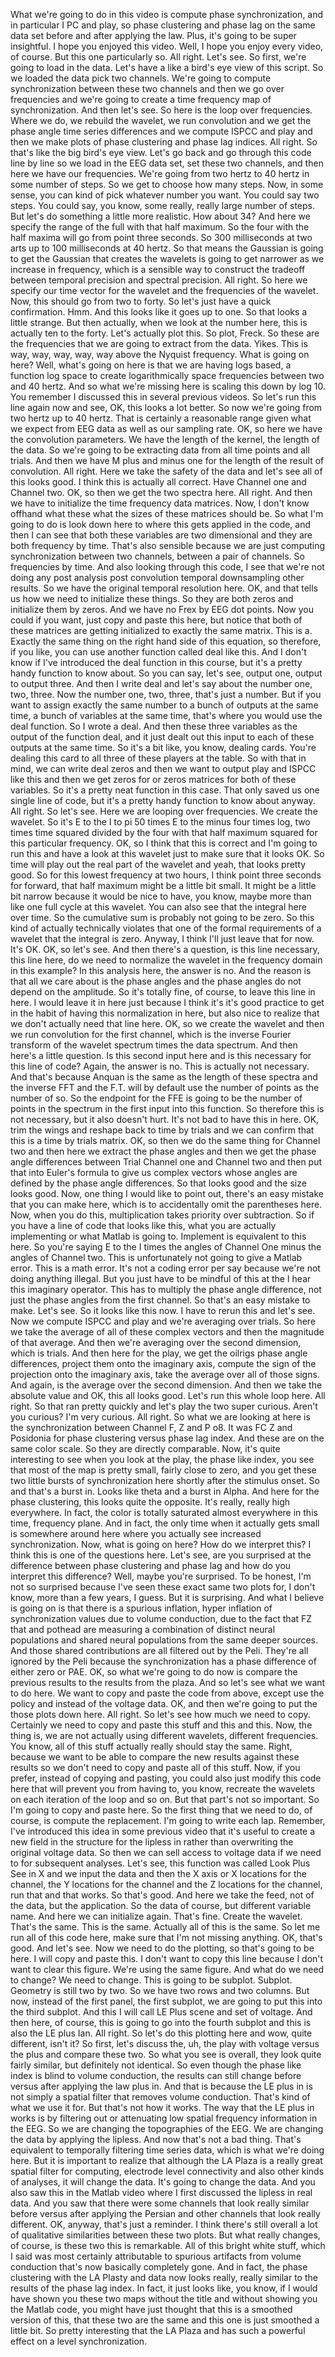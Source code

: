  What we're going to do in this video is compute phase synchronization, and in particular I PC and play, so phase clustering and phase lag on the same data set before and after applying the law. Plus, it's going to be super insightful. I hope you enjoyed this video. Well, I hope you enjoy every video, of course. But this one particularly so. All right. Let's see. So first, we're going to load in the data. Let's have a like a bird's eye view of this script. So we loaded the data pick two channels. We're going to compute synchronization between these two channels and then we go over frequencies and we're going to create a time frequency map of synchronization. And then let's see. So here is the loop over frequencies. Where we do, we rebuild the wavelet, we run convolution and we get the phase angle time series differences and we compute ISPCC and play and then we make plots of phase clustering and phase lag indices. All right. So that's like the big bird's eye view. Let's go back and go through this code line by line so we load in the EEG data set, set these two channels, and then here we have our frequencies. We're going from two hertz to 40 hertz in some number of steps. So we get to choose how many steps. Now, in some sense, you can kind of pick whatever number you want. You could say two steps. You could say, you know, some really, really large number of steps. But let's do something a little more realistic. How about 34? And here we specify the range of the full with that half maximum. So the four with the half maxima will go from point three seconds. So 300 milliseconds at two arts up to 100 milliseconds at 40 hertz. So that means the Gaussian is going to get the Gaussian that creates the wavelets is going to get narrower as we increase in frequency, which is a sensible way to construct the tradeoff between temporal precision and spectral precision. All right. So here we specify our time vector for the wavelet and the frequencies of the wavelet. Now, this should go from two to forty. So let's just have a quick confirmation. Hmm. And this looks like it goes up to one. So that looks a little strange. But then actually, when we look at the number here, this is actually ten to the forty. Let's actually plot this. So plot, Freck. So these are the frequencies that we are going to extract from the data. Yikes. This is way, way, way, way, way above the Nyquist frequency. What is going on here? Well, what's going on here is that we are having logs based, a function log space to create logarithmically space frequencies between two and 40 hertz. And so what we're missing here is scaling this down by log 10. You remember I discussed this in several previous videos. So let's run this line again now and see, OK, this looks a lot better. So now we're going from two hertz up to 40 hertz. That is certainly a reasonable range given what we expect from EEG data as well as our sampling rate. OK, so here we have the convolution parameters. We have the length of the kernel, the length of the data. So we're going to be extracting data from all time points and all trials. And then we have M plus and minus one for the length of the result of convolution. All right. Here we take the safety of the data and let's see all of this looks good. I think this is actually all correct. Have Channel one and Channel two. OK, so then we get the two spectra here. All right. And then we have to initialize the time frequency data matrices. Now, I don't know offhand what these what the sizes of these matrices should be. So what I'm going to do is look down here to where this gets applied in the code, and then I can see that both these variables are two dimensional and they are both frequency by time. That's also sensible because we are just computing synchronization between two channels, between a pair of channels. So frequencies by time. And also looking through this code, I see that we're not doing any post analysis post convolution temporal downsampling other results. So we have the original temporal resolution here. OK, and that tells us how we need to initialize these things. So they are both zeros and initialize them by zeros. And we have no Frex by EEG dot points. Now you could if you want, just copy and paste this here, but notice that both of these matrices are getting initialized to exactly the same matrix. This is a. Exactly the same thing on the right hand side of this equation, so therefore, if you like, you can use another function called deal like this. And I don't know if I've introduced the deal function in this course, but it's a pretty handy function to know about. So you can say, let's see, output one, output to output three. And then I write deal and let's say about the number one, two, three. Now the number one, two, three, that's just a number. But if you want to assign exactly the same number to a bunch of outputs at the same time, a bunch of variables at the same time, that's where you would use the deal function. So I wrote a deal. And then these three variables as the output of the function deal, and it just dealt out this input to each of these outputs at the same time. So it's a bit like, you know, dealing cards. You're dealing this card to all three of these players at the table. So with that in mind, we can write deal zeros and then we want to output play and ISPCC like this and then we get zeros for or zeros matrices for both of these variables. So it's a pretty neat function in this case. That only saved us one single line of code, but it's a pretty handy function to know about anyway. All right. So let's see. Here we are looping over frequencies. We create the wavelet. So it's E to the I to pi 50 times E to the minus four times log, two times time squared divided by the four with that half maximum squared for this particular frequency. OK, so I think that this is correct and I'm going to run this and have a look at this wavelet just to make sure that it looks OK. So time will play out the real part of the wavelet and yeah, that looks pretty good. So for this lowest frequency at two hours, I think point three seconds for forward, that half maximum might be a little bit small. It might be a little bit narrow because it would be nice to have, you know, maybe more than like one full cycle at this wavelet. You can also see that the integral here over time. So the cumulative sum is probably not going to be zero. So this kind of actually technically violates that one of the formal requirements of a wavelet that the integral is zero. Anyway, I think I'll just leave that for now. It's OK. OK, so let's see. And then there's a question, is this line necessary, this line here, do we need to normalize the wavelet in the frequency domain in this example? In this analysis here, the answer is no. And the reason is that all we care about is the phase angles and the phase angles do not depend on the amplitude. So it's totally fine, of course, to leave this line in here. I would leave it in here just because I think it's it's good practice to get in the habit of having this normalization in here, but also nice to realize that we don't actually need that line here. OK, so we create the wavelet and then we run convolution for the first channel, which is the inverse Fourier transform of the wavelet spectrum times the data spectrum. And then here's a little question. Is this second input here and is this necessary for this line of code? Again, the answer is no. This is actually not necessary. And that's because Anquan is the same as the length of these spectra and the inverse FFT and the F.T. will by default use the number of points as the number of so. So the endpoint for the FFE is going to be the number of points in the spectrum in the first input into this function. So therefore this is not necessary, but it also doesn't hurt. It's not bad to have this in here. OK, trim the wings and reshape back to time by trials and we can confirm that this is a time by trials matrix. OK, so then we do the same thing for Channel two and then here we extract the phase angles and then we get the phase angle differences between Trial Channel one and Channel two and then put that into Euler's formula to give us complex vectors whose angles are defined by the phase angle differences. So that looks good and the size looks good. Now, one thing I would like to point out, there's an easy mistake that you can make here, which is to accidentally omit the parentheses here. Now, when you do this, multiplication takes priority over subtraction. So if you have a line of code that looks like this, what you are actually implementing or what Matlab is going to. Implement is equivalent to this here. So you're saying E to the I times the angles of Channel One minus the angles of Channel two. This is unfortunately not going to give a Matlab error. This is a math error. It's not a coding error per say because we're not doing anything illegal. But you just have to be mindful of this at the I hear this imaginary operator. This has to multiply the phase angle difference, not just the phase angles from the first channel. So that's an easy mistake to make. Let's see. So it looks like this now. I have to rerun this and let's see. Now we compute ISPCC and play and we're averaging over trials. So here we take the average of all of these complex vectors and then the magnitude of that average. And then we're averaging over the second dimension, which is trials. And then here for the play, we get the oilrigs phase angle differences, project them onto the imaginary axis, compute the sign of the projection onto the imaginary axis, take the average over all of those signs. And again, is the average over the second dimension. And then we take the absolute value and OK, this all looks good. Let's run this whole loop here. All right. So that ran pretty quickly and let's play the two super curious. Aren't you curious? I'm very curious. All right. So what we are looking at here is the synchronization between Channel F, Z and P o8. It was FC Z and Posidonia for phase clustering versus phase lag index. And these are on the same color scale. So they are directly comparable. Now, it's quite interesting to see when you look at the play, the phase like index, you see that most of the map is pretty small, fairly close to zero, and you get these two little bursts of synchronization here shortly after the stimulus onset. So and that's a burst in. Looks like theta and a burst in Alpha. And here for the phase clustering, this looks quite the opposite. It's really, really high everywhere. In fact, the color is totally saturated almost everywhere in this time, frequency plane. And in fact, the only time when it actually gets small is somewhere around here where you actually see increased synchronization. Now, what is going on here? How do we interpret this? I think this is one of the questions here. Let's see, are you surprised at the difference between phase clustering and phase lag and how do you interpret this difference? Well, maybe you're surprised. To be honest, I'm not so surprised because I've seen these exact same two plots for, I don't know, more than a few years, I guess. But it is surprising. And what I believe is going on is that there is a spurious inflation, hyper inflation of synchronization values due to volume conduction, due to the fact that FZ that and pothead are measuring a combination of distinct neural populations and shared neural populations from the same deeper sources. And those shared contributions are all filtered out by the Peli. They're all ignored by the Peli because the synchronization has a phase difference of either zero or PAE. OK, so what we're going to do now is compare the previous results to the results from the plaza. And so let's see what we want to do here. We want to copy and paste the code from above, except use the policy and instead of the voltage data. OK, and then we're going to put the those plots down here. All right. So let's see how much we need to copy. Certainly we need to copy and paste this stuff and this and this. Now, the thing is, we are not actually using different wavelets, different frequencies. You know, all of this stuff actually really should stay the same. Right, because we want to be able to compare the new results against these results so we don't need to copy and paste all of this stuff. Now, if you prefer, instead of copying and pasting, you could also just modify this code here that will prevent you from having to, you know, recreate the wavelets on each iteration of the loop and so on. But that part's not so important. So I'm going to copy and paste here. So the first thing that we need to do, of course, is compute the replacement. I'm going to write each lap. Remember, I've introduced this idea in some previous video that it's useful to create a new field in the structure for the lipless in rather than overwriting the original voltage data. So then we can sell access to voltage data if we need to for subsequent analyses. Let's see, this function was called Look Plus See in X and we input the data and then the X axis or X locations for the channel, the Y locations for the channel and the Z locations for the channel, run that and that works. So that's good. And here we take the feed, not of the data, but the application. So the data of course, but different variable name. And here we can initialize again. That's fine. Create the wavelet. That's the same. This is the same. Actually all of this is the same. So let me run all of this code here, make sure that I'm not missing anything. OK, that's good. And let's see. Now we need to do the plotting, so that's going to be here. I will copy and paste this. I don't want to copy this line because I don't want to clear this figure. We're using the same figure. And what do we need to change? We need to change. This is going to be subplot. Subplot. Geometry is still two by two. So we have two rows and two columns. But now, instead of the first panel, the first subplot, we are going to put this into the third subplot. And this I will call LE Plus scene and set of voltage. And then here, of course, this is going to go into the fourth subplot and this is also the LE plus Ian. All right. So let's do this plotting here and wow, quite different, isn't it? So first, let's discuss the, uh, the play with voltage versus the plus and compare these two. So what you see is overall, they look quite fairly similar, but definitely not identical. So even though the phase like index is blind to volume conduction, the results can still change before versus after applying the law plus in. And that is because the LE plus in is not simply a spatial filter that removes volume conduction. That's kind of what we use it for. But that's not how it works. The way that the LE plus in works is by filtering out or attenuating low spatial frequency information in the EEG. So we are changing the topographies of the EEG. We are changing the data by applying the lipless. And now that's not a bad thing. That's equivalent to temporally filtering time series data, which is what we're doing here. But it is important to realize that although the LA Plaza is a really great spatial filter for computing, electrode level connectivity and also other kinds of analyses, it will change the data. It's going to change the data. And you also saw this in the Matlab video where I first discussed the lipless in real data. And you saw that there were some channels that look really similar before versus after applying the Persian and other channels that look really different. OK, anyway, that's just a reminder. I think there's still overall a lot of qualitative similarities between these two plots. But what really changes, of course, is these two this is remarkable. All of this bright white stuff, which I said was most certainly attributable to spurious artifacts from volume conduction that's now basically completely gone. And in fact, the phase clustering with the LA Plasty and data now looks really, really similar to the results of the phase lag index. In fact, it just looks like, you know, if I would have shown you these two maps without the title and without showing you the Matlab code, you might have just thought that this is a smoothed version of this, that these two are the same and this one is just smoothed a little bit. So pretty interesting that the LA Plaza and has such a powerful effect on a level synchronization.